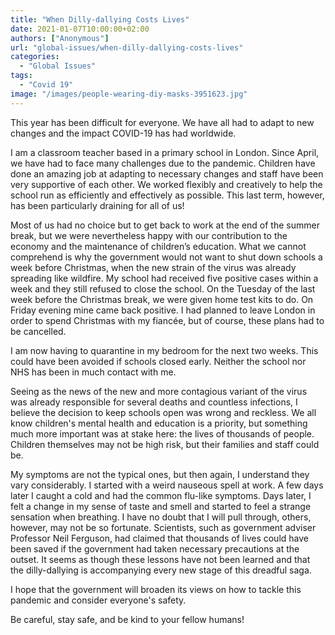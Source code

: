```yaml
---
title: "When Dilly-dallying Costs Lives"
date: 2021-01-07T10:00:00+02:00
authors: ["Anonymous"]
url: "global-issues/when-dilly-dallying-costs-lives"
categories: 
  - "Global Issues"
tags: 
  - "Covid 19"
image: "/images/people-wearing-diy-masks-3951623.jpg"
---
```


This year has been difficult for everyone. We have all had to adapt to new changes and the impact COVID-19 has had worldwide.

I am a classroom teacher based in a primary school in London. Since April, we have had to face many challenges due to the pandemic. Children have done an amazing job at adapting to necessary changes and staff have been very supportive of each other. We worked flexibly and creatively to help the school run as efficiently and effectively as possible. This last term, however, has been particularly draining for all of us!

Most of us had no choice but to get back to work at the end of the summer break, but we were nevertheless happy with our contribution to the economy and the maintenance of children’s education. What we cannot comprehend is why the government would not want to shut down schools a week before Christmas, when the new strain of the virus was already spreading like wildfire. My school had received five positive cases within a week and they still refused to close the school. On the Tuesday of the last week before the Christmas break, we were given home test kits to do. On Friday evening mine came back positive. I had planned to leave London in order to spend Christmas with my fiancée, but of course, these plans had to be cancelled.

I am now having to quarantine in my bedroom for the next two weeks. This could have been avoided if schools closed early. Neither the school nor NHS has been in much contact with me.

Seeing as the news of the new and more contagious variant of the virus was already responsible for several deaths and countless infections, I believe the decision to keep schools open was wrong and reckless. We all know children's mental health and education is a priority, but something much more important was at stake here: the lives of thousands of people. Children themselves may not be high risk, but their families and staff could be.

My symptoms are not the typical ones, but then again, I understand they vary considerably. I started with a weird nauseous spell at work. A few days later I caught a cold and had the common flu-like symptoms. Days later, I felt a change in my sense of taste and smell and started to feel a strange sensation when breathing. I have no doubt that I will pull through, others, however, may not be so fortunate. Scientists, such as government adviser Professor Neil Ferguson, had claimed that thousands of lives could have been saved if the government had taken necessary precautions at the outset. It seems as though these lessons have not been learned and that the dilly-dallying is accompanying every new stage of this dreadful saga.

I hope that the government will broaden its views on how to tackle this pandemic and consider everyone's safety.

Be careful, stay safe, and be kind to your fellow humans!
